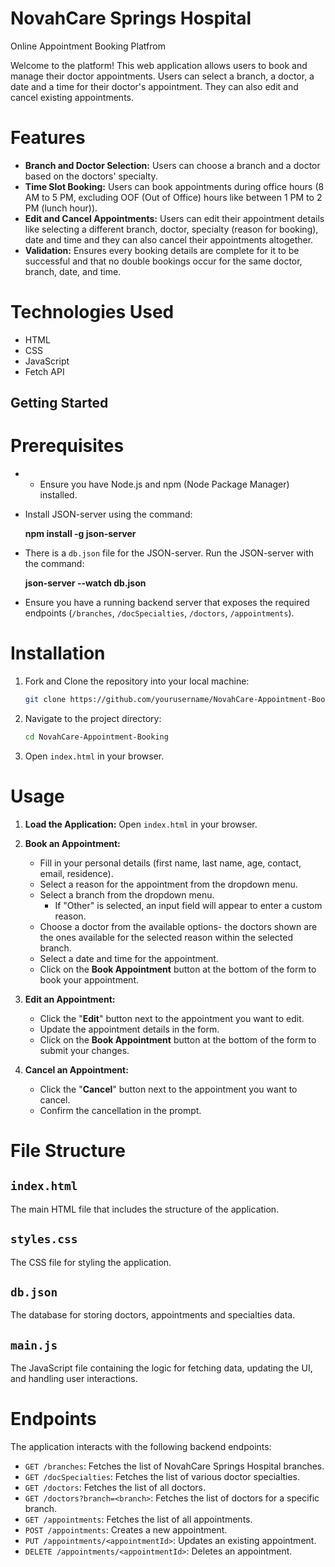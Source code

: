 # NovahCare Springs Hospital 

Online Appointment Booking Platfrom

Welcome to the platform! 
This web application allows users to book and manage their doctor appointments. 
Users can select a branch, a doctor, a date and a time for their doctor's appointment. 
They can also edit and cancel existing appointments.

# Features

- **Branch and Doctor Selection:** Users can choose a branch and a doctor based on the doctors' specialty.
- **Time Slot Booking:** Users can book appointments during office hours (8 AM to 5 PM, excluding OOF (Out of Office) hours like between 1 PM to 2 PM (lunch hour)).
- **Edit and Cancel Appointments:** Users can edit their appointment details like selecting a different branch, doctor, specialty (reason for booking), date and time and they can also cancel their appointments altogether.
- **Validation:** Ensures every booking details are complete for it to be successful and that no double bookings occur for the same doctor, branch, date, and time.

# Technologies Used

- HTML
- CSS
- JavaScript
- Fetch API

## Getting Started

# Prerequisites

- - Ensure you have Node.js and npm (Node Package Manager) installed.
- Install JSON-server using the command:
    
    **npm install -g json-server**

- There is a `db.json` file for the JSON-server. Run the JSON-server with the command:
    
    **json-server --watch db.json**

- Ensure you have a running backend server that exposes the required endpoints (`/branches`, `/docSpecialties`, `/doctors`, `/appointments`).
# Installation

1. Fork and Clone the repository into your local machine:
    ```bash
    git clone https://github.com/yourusername/NovahCare-Appointment-Booking.git
    ```

2. Navigate to the project directory:
    ```bash
    cd NovahCare-Appointment-Booking
    ```

3. Open `index.html` in your browser.

# Usage

1. **Load the Application:**
   Open `index.html` in your browser.

2. **Book an Appointment:**
   - Fill in your personal details (first name, last name, age, contact, email, residence).
   - Select a reason for the appointment from the dropdown menu.
   - Select a branch from the dropdown menu.
     - If "Other" is selected, an input field will appear to enter a custom reason.
   - Choose a doctor from the available options- the doctors shown are the ones available for the selected reason within the selected branch.
   - Select a date and time for the appointment.
   - Click on the **Book Appointment** button at the bottom of the form to book your appointment.

3. **Edit an Appointment:**
   - Click the "**Edit**" button next to the appointment you want to edit.
   - Update the appointment details in the form.
   - Click on the **Book Appointment** button at the bottom of the form to submit your changes.

4. **Cancel an Appointment:**
   - Click the "**Cancel**" button next to the appointment you want to cancel.
   - Confirm the cancellation in the prompt.

# File Structure

## `index.html`
The main HTML file that includes the structure of the application.

## `styles.css`
The CSS file for styling the application.

## `db.json`
The database for storing doctors, appointments and specialties data.

## `main.js`
The JavaScript file containing the logic for fetching data, updating the UI, and handling user interactions.


# Endpoints

The application interacts with the following backend endpoints:

- `GET /branches`: Fetches the list of NovahCare Springs Hospital branches.
- `GET /docSpecialties`: Fetches the list of various doctor specialties.
- `GET /doctors`: Fetches the list of all doctors.
- `GET /doctors?branch=<branch>`: Fetches the list of doctors for a specific branch.
- `GET /appointments`: Fetches the list of all appointments.
- `POST /appointments`: Creates a new appointment.
- `PUT /appointments/<appointmentId>`: Updates an existing appointment.
- `DELETE /appointments/<appointmentId>`: Deletes an appointment.

